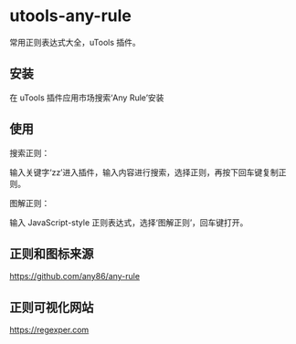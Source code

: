 # utools-any-rule

常用正则表达式大全，uTools 插件。

## 安装

在 uTools 插件应用市场搜索‘Any Rule’安装

## 使用

搜索正则：

输入关键字‘zz’进入插件，输入内容进行搜索，选择正则，再按下回车键复制正则。

图解正则：

输入 JavaScript-style 正则表达式，选择‘图解正则’，回车键打开。

## 正则和图标来源

https://github.com/any86/any-rule

## 正则可视化网站

https://regexper.com
